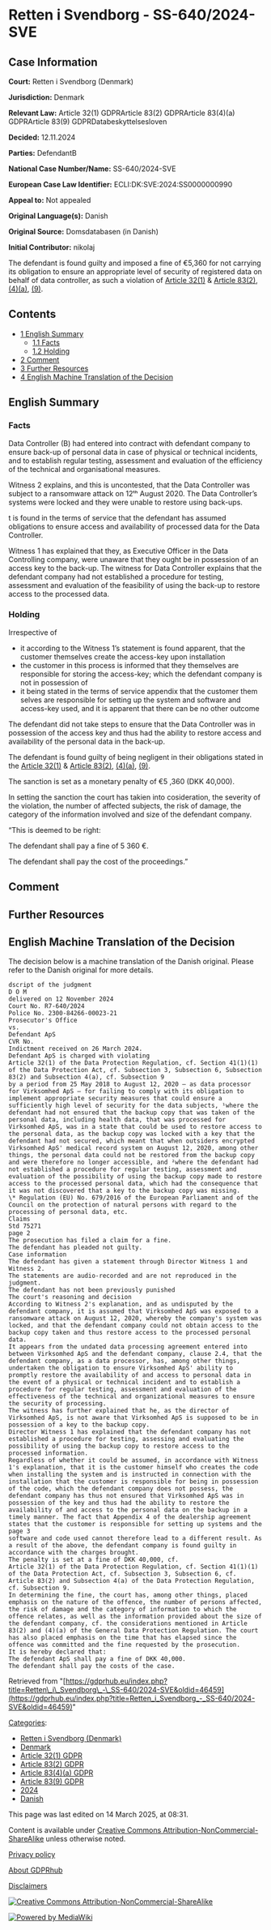 # Retten i Svendborg - SS-640/2024-SVE

## Case Information

**Court:** Retten i Svendborg (Denmark)

**Jurisdiction:** Denmark

**Relevant Law:** Article 32(1) GDPRArticle 83(2) GDPRArticle 83(4)(a) GDPRArticle 83(9) GDPRDatabeskyttelsesloven

**Decided:** 12.11.2024

**Parties:** DefendantB

**National Case Number/Name:** SS-640/2024-SVE

**European Case Law Identifier:** ECLI:DK:SVE:2024:SS0000000990

**Appeal to:** Not appealed

**Original Language(s):** Danish

**Original Source:** Domsdatabasen (in Danish)

**Initial Contributor:** nikolaj

The defendant is found guilty and imposed a fine of €5,360 for not carrying its obligation to ensure an appropriate level of security of registered data on behalf of data controller, as such a violation of [Article 32(1)](/index.php?title=Article_32_GDPR#1 "Article 32 GDPR") & [Article 83(2)](/index.php?title=Article_83_GDPR#2 "Article 83 GDPR"), [(4)(a)](/index.php?title=Article_83_GDPR#4a "Article 83 GDPR"), [(9)](/index.php?title=Article_83_GDPR#9 "Article 83 GDPR").

## Contents

*   [1 English Summary](#English_Summary)
    *   [1.1 Facts](#Facts)
    *   [1.2 Holding](#Holding)
*   [2 Comment](#Comment)
*   [3 Further Resources](#Further_Resources)
*   [4 English Machine Translation of the Decision](#English_Machine_Translation_of_the_Decision)

## English Summary

### Facts

Data Controller (B) had entered into contract with defendant company to ensure back-up of personal data in case of physical or technical incidents, and to establish regular testing, assessment and evaluation of the efficiency of the technical and organisational measures.

Witness 2 explains, and this is uncontested, that the Data Controller was subject to a ransomware attack on 12ᵗʰ August 2020. The Data Controller’s systems were locked and they were unable to restore using back-ups.

t is found in the terms of service that the defendant has assumed obligations to ensure access and availability of processed data for the Data Controller.

Witness 1 has explained that they, as Executive Officer in the Data Controlling company, were unaware that they ought be in possession of an access key to the back-up. The witness for Data Controller explains that the defendant company had not established a procedure for testing, assessment and evaluation of the feasibility of using the back-up to restore access to the processed data.

### Holding

Irrespective of

*   it according to the Witness 1’s statement is found apparent, that the customer themselves create the access-key upon installation
*   the customer in this process is informed that they themselves are responsible for storing the access-key; which the defendant company is not in possession of
*   it being stated in the terms of service appendix that the customer them selves are responsible for setting up the system and software and access-key used, and it is apparent that there can be no other outcome

The defendant did not take steps to ensure that the Data Controller was in possession of the access key and thus had the ability to restore access and availability of the personal data in the back-up.

The defendant is found guilty of being negligent in their obligations stated in the [Article 32(1)](/index.php?title=Article_32_GDPR#1 "Article 32 GDPR") & [Article 83(2)](/index.php?title=Article_83_GDPR#2 "Article 83 GDPR"), [(4)(a)](/index.php?title=Article_83_GDPR#4a "Article 83 GDPR"), [(9)](/index.php?title=Article_83_GDPR#9 "Article 83 GDPR").

The sanction is set as a monetary penalty of €5 ,360 (DKK 40,000).

In setting the sanction the court has takien into cosideration, the severity of the violation, the number of affected subjects, the risk of damage, the category of the information involved and size of the defendant company.

“This is deemed to be right:

The defendant shall pay a fine of 5 360 €.

The defendant shall pay the cost of the proceedings.”

## Comment

## Further Resources

## English Machine Translation of the Decision

The decision below is a machine translation of the Danish original. Please refer to the Danish original for more details.

```
dscript of the judgment
D O M
delivered on 12 November 2024
Court No. R7-640/2024
Police No. 2300-84266-00023-21
Prosecutor's Office
vs.
Defendant ApS
CVR No.
Indictment received on 26 March 2024.
Defendant ApS is charged with violating
Article 32(1) of the Data Protection Regulation, cf. Section 41(1)(1) of the Data Protection Act, cf. Subsection 3, Subsection 6, Subsection 83(2) and Subsection 4(a), cf. Subsection 9
by a period from 25 May 2018 to August 12, 2020 – as data processor for Virksomhed ApS – for failing to comply with its obligation to implement appropriate security measures that could ensure a sufficiently high level of security for the data subjects, ¹where the defendant had not ensured that the backup copy that was taken of the personal data, including health data, that was processed for Virksomhed ApS, was in a state that could be used to restore access to the personal data, as the backup copy was locked with a key that the defendant had not secured, which meant that when outsiders encrypted Virksomhed ApS' medical record system on August 12, 2020, among other things, the personal data could not be restored from the backup copy and were therefore no longer accessible, and ²where the defendant had not established a procedure for regular testing, assessment and evaluation of the possibility of using the backup copy made to restore access to the processed personal data, which had the consequence that it was not discovered that a key to the backup copy was missing.
\* Regulation (EU) No. 679/2016 of the European Parliament and of the Council on the protection of natural persons with regard to the processing of personal data, etc.
Claims
Std 75271
page 2
The prosecution has filed a claim for a fine.
The defendant has pleaded not guilty.
Case information
The defendant has given a statement through Director Witness 1 and Witness 2.
The statements are audio-recorded and are not reproduced in the judgment.
The defendant has not been previously punished
The court's reasoning and decision
According to Witness 2's explanation, and as undisputed by the defendant company, it is assumed that Virksomhed ApS was exposed to a ransomware attack on August 12, 2020, whereby the company's system was locked, and that the defendant company could not obtain access to the backup copy taken and thus restore access to the processed personal data.
It appears from the undated data processing agreement entered into between Virksomhed ApS and the defendant company, clause 2.4, that the defendant company, as a data processor, has, among other things, undertaken the obligation to ensure Virksomhed ApS' ability to promptly restore the availability of and access to personal data in the event of a physical or technical incident and to establish a procedure for regular testing, assessment and evaluation of the effectiveness of the technical and organizational measures to ensure the security of processing.
The witness has further explained that he, as the director of Virksomhed ApS, is not aware that Virksomhed ApS is supposed to be in possession of a key to the backup copy.
Director Witness 1 has explained that the defendant company has not established a procedure for testing, assessing and evaluating the possibility of using the backup copy to restore access to the processed information.
Regardless of whether it could be assumed, in accordance with Witness 1's explanation, that it is the customer himself who creates the code when installing the system and is instructed in connection with the installation that the customer is responsible for being in possession of the code, which the defendant company does not possess, the defendant company has thus not ensured that Virksomhed ApS was in possession of the key and thus had the ability to restore the availability of and access to the personal data on the backup in a timely manner. The fact that Appendix 4 of the dealership agreement states that the customer is responsible for setting up systems and the
page 3
software and code used cannot therefore lead to a different result. As a result of the above, the defendant company is found guilty in accordance with the charges brought.
The penalty is set at a fine of DKK 40,000, cf.
Article 32(1) of the Data Protection Regulation, cf. Section 41(1)(1) of the Data Protection Act, cf. Subsection 3, Subsection 6, cf. Article 83(2) and Subsection 4(a) of the Data Protection Regulation, cf. Subsection 9.
In determining the fine, the court has, among other things, placed emphasis on the nature of the offence, the number of persons affected, the risk of damage and the category of information to which the offence relates, as well as the information provided about the size of the defendant company, cf. the considerations mentioned in Article 83(2) and (4)(a) of the General Data Protection Regulation. The court has also placed emphasis on the time that has elapsed since the offence was committed and the fine requested by the prosecution.
It is hereby declared that:
The defendant ApS shall pay a fine of DKK 40,000.
The defendant shall pay the costs of the case.

```

Retrieved from "[https://gdprhub.eu/index.php?title=Retten\_i\_Svendborg\_-\_SS-640/2024-SVE&oldid=46459](https://gdprhub.eu/index.php?title=Retten_i_Svendborg_-_SS-640/2024-SVE&oldid=46459)"

[Categories](/index.php?title=Special:Categories "Special:Categories"):

*   [Retten i Svendborg (Denmark)](/index.php?title=Category:Retten_i_Svendborg_\(Denmark\) "Category:Retten i Svendborg (Denmark)")
*   [Denmark](/index.php?title=Category:Denmark "Category:Denmark")
*   [Article 32(1) GDPR](/index.php?title=Category:Article_32\(1\)_GDPR "Category:Article 32(1) GDPR")
*   [Article 83(2) GDPR](/index.php?title=Category:Article_83\(2\)_GDPR "Category:Article 83(2) GDPR")
*   [Article 83(4)(a) GDPR](/index.php?title=Category:Article_83\(4\)\(a\)_GDPR "Category:Article 83(4)(a) GDPR")
*   [Article 83(9) GDPR](/index.php?title=Category:Article_83\(9\)_GDPR "Category:Article 83(9) GDPR")
*   [2024](/index.php?title=Category:2024 "Category:2024")
*   [Danish](/index.php?title=Category:Danish "Category:Danish")

This page was last edited on 14 March 2025, at 08:31.

Content is available under [Creative Commons Attribution-NonCommercial-ShareAlike](https://creativecommons.org/licenses/by-nc-sa/4.0/) unless otherwise noted.

[Privacy policy](/index.php?title=GDPRhub:Privacy_policy)

[About GDPRhub](/index.php?title=GDPRhub:About)

[Disclaimers](/index.php?title=GDPRhub:General_disclaimer)

[![Creative Commons Attribution-NonCommercial-ShareAlike](/resources/assets/licenses/cc-by-nc-sa.png)](https://creativecommons.org/licenses/by-nc-sa/4.0/)

[![Powered by MediaWiki](/resources/assets/poweredby_mediawiki_88x31.png)](https://www.mediawiki.org/)